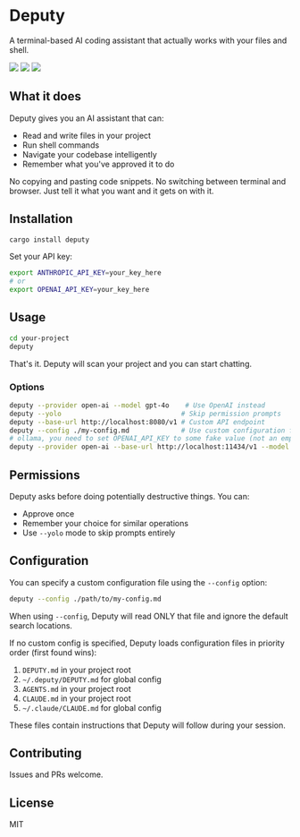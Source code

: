 # Deputy

A terminal-based AI coding assistant that actually works with your files and shell.

![](assets/e1.png)
![](assets/e2.png)
![](assets/e3.png)

## What it does

Deputy gives you an AI assistant that can:
- Read and write files in your project
- Run shell commands 
- Navigate your codebase intelligently
- Remember what you've approved it to do

No copying and pasting code snippets. No switching between terminal and browser. Just tell it what you want and it gets on with it.

## Installation

```bash
cargo install deputy
```

Set your API key:
```bash
export ANTHROPIC_API_KEY=your_key_here
# or
export OPENAI_API_KEY=your_key_here
```

## Usage

```bash
cd your-project
deputy
```

That's it. Deputy will scan your project and you can start chatting.

### Options

```bash
deputy --provider open-ai --model gpt-4o    # Use OpenAI instead
deputy --yolo                              # Skip permission prompts
deputy --base-url http://localhost:8080/v1 # Custom API endpoint
deputy --config ./my-config.md             # Use custom configuration file
# ollama, you need to set OPENAI_API_KEY to some fake value (not an empty string)
deputy --provider open-ai --base-url http://localhost:11434/v1 --model gpt-oss:20b  
```

## Permissions

Deputy asks before doing potentially destructive things. You can:
- Approve once
- Remember your choice for similar operations
- Use `--yolo` mode to skip prompts entirely

## Configuration

You can specify a custom configuration file using the `--config` option:

```bash
deputy --config ./path/to/my-config.md
```

When using `--config`, Deputy will read ONLY that file and ignore the default search locations.

If no custom config is specified, Deputy loads configuration files in priority order (first found wins):

1. `DEPUTY.md` in your project root
2. `~/.deputy/DEPUTY.md` for global config
3. `AGENTS.md` in your project root
4. `CLAUDE.md` in your project root  
5. `~/.claude/CLAUDE.md` for global config

These files contain instructions that Deputy will follow during your session.

## Contributing

Issues and PRs welcome.

## License

MIT